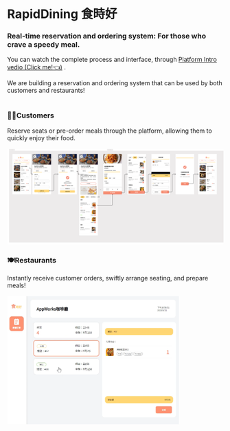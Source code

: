 # RapidDining 食時好

### Real-time reservation and ordering system: For those who crave a speedy meal.

You can watch the complete process and interface, through [Platform Intro vedio (Click me!👈)](https://youtu.be/b0S1UzsztXc) .

We are building a reservation and ordering system that can be used by both customers and restaurants!</br></br>

### 🙆‍♀️Customers

Reserve seats or pre-order meals through the platform, allowing them to quickly enjoy their food.</br></br>
<img src="/frontend//public/訂餐系統.png" width="600">

### 🍽️Restaurants

Instantly receive customer orders, swiftly arrange seating, and prepare meals!</br></br>
<img src="/frontend//public/餐廳畫面.png" width="400">
